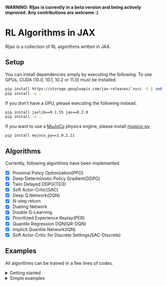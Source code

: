 **WARNING: Rljax is currently in a beta version and being actively improved. Any contributions are welcome :)**

# RL Algorithms in JAX
Rljax is a collection of RL algorithms written in JAX.

## Setup
You can install dependencies simply by executing the following. To use GPUs, CUDA (10.0, 10.1, 10.2 or 11.0) must be installed.
```bash
pip install https://storage.googleapis.com/jax-releases/`nvcc -V | sed -En "s/.* release ([0-9]*)\.([0-9]*),.*/cuda\1\2/p"`/jaxlib-0.1.55-`python3 -V | sed -En "s/Python ([0-9]*)\.([0-9]*).*/cp\1\2/p"`-none-manylinux2010_x86_64.whl jax==0.2.0
pip install -e .
```

If you don't have a GPU, please executing the following instead.
```bash
pip install jaxlib==0.1.55 jax==0.2.0
pip install -e .
```

If you want to use a [MuJoCo](http://mujoco.org/) physics engine, please install [mujoco-py](https://github.com/openai/mujoco-py).
```bash
pip install mujoco_py==2.0.2.11
```

## Algorithms
Currently, following algorithms have been implemented.

- [x] Proximal Policy Optimization(PPO)
- [x] Deep Deterministic Policy Gradient(DDPG)
- [x] Twin Delayed DDPG(TD3)
- [x] Soft Actor-Critic(SAC)
- [x] Deep Q Network(DQN)
- [x] N-step return
- [x] Dueling Network
- [x] Double Q-Learning
- [x] Prioritized Experience Replay(PER)
- [x] Quantile Regression DQN(QR-DQN)
- [x] Implicit Quantile Network(IQN)
- [x] Soft Actor-Critic for Discrete Settings(SAC-Discrete)

## Examples
All algorithms can be trained in a few lines of codes.

<details>
<summary>Getting started</summary>

Here is a quick example of how to train DQN on `CartPole-v0`.

```Python
import gym

from rljax.algorithm import DQN
from rljax.trainer import Trainer

NUM_STEPS = 20000
SEED = 0

env = gym.make("CartPole-v0")
env_test = gym.make("CartPole-v0")

algo = DQN(
    num_steps=NUM_STEPS,
    state_space=env.observation_space,
    action_space=env.action_space,
    seed=SEED,
    batch_size=256,
    start_steps=1000,
    update_interval=1,
    update_interval_target=400,
)

trainer = Trainer(
    env=env,
    env_test=env_test,
    algo=algo,
    log_dir="/tmp/rljax/dqn",
    num_steps=NUM_STEPS,
    eval_interval=1000,
    seed=SEED,
)
trainer.train()
```

</details>

<details>
<summary>Simple examples</summary>

Below shows that our algorithms successfully learning the discrete action environment `CartPole-v0` and the continuous action environment `InvertedPendulum-v2`.

<img src="https://user-images.githubusercontent.com/37267851/94864541-1da67680-0477-11eb-97ce-c6abc0eb2c51.png" title="CartPole-v0" width=400><img src="https://user-images.githubusercontent.com/37267851/94751929-c5af3780-03c4-11eb-8372-832762d8dfc1.png" title="InvertedPendulum-v2" width=400>

</details>

